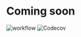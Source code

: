 # Coming soon
![workflow](https://github.com/KyleMassacre/honeypot/actions/workflows/run-tests.yml/badge.svg)
![Codecov](https://img.shields.io/codecov/c/github/KyleMassacre/honeypot)

